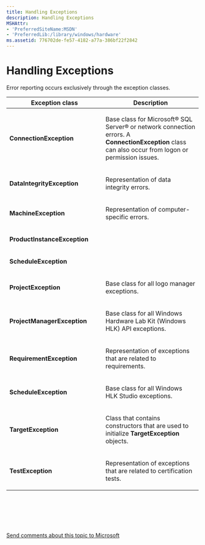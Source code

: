 ```yaml
---
title: Handling Exceptions
description: Handling Exceptions
MSHAttr:
- 'PreferredSiteName:MSDN'
- 'PreferredLib:/library/windows/hardware'
ms.assetid: 776702de-fe57-4182-a77a-386bf22f2842
---
```


# Handling Exceptions


Error reporting occurs exclusively through the exception classes.

<table>
<colgroup>
<col width="50%" />
<col width="50%" />
</colgroup>
<thead>
<tr class="header">
<th>Exception class</th>
<th>Description</th>
</tr>
</thead>
<tbody>
<tr class="odd">
<td><p><strong>ConnectionException</strong></p></td>
<td><p>Base class for Microsoft® SQL Server® or network connection errors. A <strong>ConnectionException</strong> class can also occur from logon or permission issues.</p></td>
</tr>
<tr class="even">
<td><p><strong>DataIntegrityException</strong></p></td>
<td><p>Representation of data integrity errors.</p></td>
</tr>
<tr class="odd">
<td><p><strong>MachineException</strong></p></td>
<td><p>Representation of computer-specific errors.</p></td>
</tr>
<tr class="even">
<td><p><strong>ProductInstanceException</strong></p></td>
<td><p></p></td>
</tr>
<tr class="odd">
<td><p><strong>ScheduleException</strong></p></td>
<td><p></p></td>
</tr>
<tr class="even">
<td><p><strong>ProjectException</strong></p></td>
<td><p>Base class for all logo manager exceptions.</p></td>
</tr>
<tr class="odd">
<td><p><strong>ProjectManagerException</strong></p></td>
<td><p>Base class for all Windows Hardware Lab Kit (Windows HLK) API exceptions.</p></td>
</tr>
<tr class="even">
<td><p><strong>RequirementException</strong></p></td>
<td><p>Representation of exceptions that are related to requirements.</p></td>
</tr>
<tr class="odd">
<td><p><strong>ScheduleException</strong></p></td>
<td><p>Base class for all Windows HLK Studio exceptions.</p></td>
</tr>
<tr class="even">
<td><p><strong>TargetException</strong></p></td>
<td><p>Class that contains constructors that are used to initialize <strong>TargetException</strong> objects.</p></td>
</tr>
<tr class="odd">
<td><p><strong>TestException</strong></p></td>
<td><p>Representation of exceptions that are related to certification tests.</p></td>
</tr>
</tbody>
</table>

 

 

 

[Send comments about this topic to Microsoft](mailto:wsddocfb@microsoft.com?subject=Documentation%20feedback%20%5Bp_hlk_om\p_hlk%5D:%20Handling%20Exceptions%20%20RELEASE:%20%288/1/2017%29&body=%0A%0APRIVACY%20STATEMENT%0A%0AWe%20use%20your%20feedback%20to%20improve%20the%20documentation.%20We%20don't%20use%20your%20email%20address%20for%20any%20other%20purpose,%20and%20we'll%20remove%20your%20email%20address%20from%20our%20system%20after%20the%20issue%20that%20you're%20reporting%20is%20fixed.%20While%20we're%20working%20to%20fix%20this%20issue,%20we%20might%20send%20you%20an%20email%20message%20to%20ask%20for%20more%20info.%20Later,%20we%20might%20also%20send%20you%20an%20email%20message%20to%20let%20you%20know%20that%20we've%20addressed%20your%20feedback.%0A%0AFor%20more%20info%20about%20Microsoft's%20privacy%20policy,%20see%20http://privacy.microsoft.com/en-us/default.aspx. "Send comments about this topic to Microsoft")





